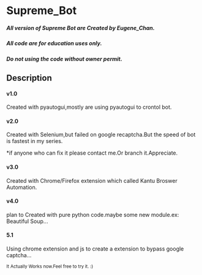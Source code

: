 <h1>Supreme_Bot</h1>
<h5>All version of Supreme Bot are Created by Eugene_Chan. </h5>
<h5>All code are for education uses only.</h5>
<h5>Do not using the code without owner permit.</h5>

<h2>Description</h2>
<h4>v1.0</h4>
  <p>Created with pyautogui,mostly are using pyautogui to crontol bot.</p>
<h4>v2.0</h4>
  <p>Created with Selenium,but failed on google recaptcha.But the speed of bot is fastest in my series.</p>
  <p>*if anyone who can fix it please contact me.Or branch it.Appreciate.</p>
<h4>v3.0</h4>
  <p>Created with Chrome/Firefox extension which called Kantu Broswer Automation.</p>
<h4>v4.0</h4>
  <p>plan to Created with pure python code.maybe some new module.ex: Beautiful Soup...</p>
<h4>5.1</h4>
  <p>Using chrome extension and js to create a extension to bypass google captcha...</p>
  <small>It Actually Works now.Feel free to try it. :)</small>
